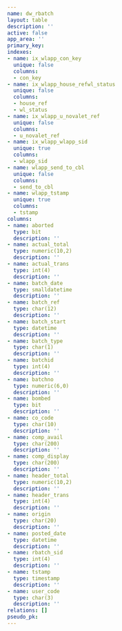 ```yaml
---
name: dw_rbatch
layout: table
description: ''
active: false
app_area: ''
primary_key: 
indexes:
- name: ix_wlapp_con_key
  unique: false
  columns:
  - con_key
- name: ix_wlapp_house_refwl_status
  unique: false
  columns:
  - house_ref
  - wl_status
- name: ix_wlapp_u_novalet_ref
  unique: false
  columns:
  - u_novalet_ref
- name: ix_wlapp_wlapp_sid
  unique: true
  columns:
  - wlapp_sid
- name: wlapp_send_to_cbl
  unique: false
  columns:
  - send_to_cbl
- name: wlapp_tstamp
  unique: true
  columns:
  - tstamp
columns:
- name: aborted
  type: bit
  description: ''
- name: actual_total
  type: numeric(10,2)
  description: ''
- name: actual_trans
  type: int(4)
  description: ''
- name: batch_date
  type: smalldatetime
  description: ''
- name: batch_ref
  type: char(12)
  description: ''
- name: batch_start
  type: datetime
  description: ''
- name: batch_type
  type: char(1)
  description: ''
- name: batchid
  type: int(4)
  description: ''
- name: batchno
  type: numeric(6,0)
  description: ''
- name: bombed
  type: bit
  description: ''
- name: co_code
  type: char(10)
  description: ''
- name: comp_avail
  type: char(200)
  description: ''
- name: comp_display
  type: char(200)
  description: ''
- name: header_total
  type: numeric(10,2)
  description: ''
- name: header_trans
  type: int(4)
  description: ''
- name: origin
  type: char(20)
  description: ''
- name: posted_date
  type: datetime
  description: ''
- name: rbatch_sid
  type: int(4)
  description: ''
- name: tstamp
  type: timestamp
  description: ''
- name: user_code
  type: char(3)
  description: ''
relations: []
pseudo_pk: 
---
```



